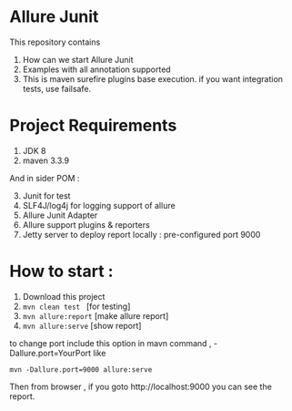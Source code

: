 # Allure Junit
This repository contains 

1. How can we start Allure Junit
2. Examples with all annotation supported
3. This is maven surefire plugins base execution. if you want integration tests, use failsafe. 

# Project Requirements
1. JDK 8
2. maven 3.3.9

And in sider POM : 

3. Junit for test
4. SLF4J/log4j for logging support of allure
5. Allure Junit Adapter
6. Allure support plugins & reporters 
7. Jetty server to deploy report locally : pre-configured port 9000 

# How to start :
1. Download this project
2. ```mvn clean test ``` [for testing]
3. ```mvn allure:report``` [make allure report]
4. ```mvn allure:serve``` [show report]

to change port include this option in mavn command  , -Dallure.port=YourPort like 

```mvn -Dallure.port=9000 allure:serve```

Then from browser , if you goto http://localhost:9000 you can see the report. 
